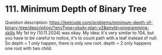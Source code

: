 # 111. Minimum Depth of Binary Tree
Question description: https://leetcode.com/problems/minimum-depth-of-binary-tree/description/?envType=study-plan-v2&envId=programming-skills
My 1st try (10.11.2024) was  okay.
My idea: it's very similar to 104, but you have to be careful to notice, it's to count path with a leaf instead of null. So depth = 1 only happen, there is only one root. depth = 2 only happens one root with two child.